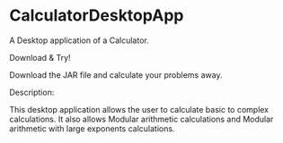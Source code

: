 # CalculatorDesktopApp
A Desktop application of a Calculator.

Download & Try!

Download the JAR file and calculate your problems away.

Description:

This desktop application allows the user to calculate basic to complex calculations. It also allows Modular arithmetic calculations and Modular arithmetic with large exponents calculations.

